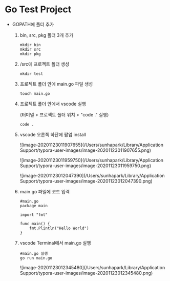 # Go Test Project

* GOPATH에 폴더 추가

  1. bin, src, pkg 폴더 3개 추가

     ```
     mkdir bin
     mkdir src
     mkdir pkg
     ```

  2. /src에 프로젝트 폴더 생성

     ```
     mkdir test
     ```

  3. 프로젝트 폴더 안에 main.go 파일 생성

     ```
     touch main.go
     ```

  4. 프로젝트 폴더 안에서 vscode 실행

     (터미널 > 프로젝트 폴더 위치 > "code ." 실행)

     ```
     code .
     ```

  5. vscode 오른쪽 하단에 팝업 install

     ![image-20201123011907655](/Users/sunhapark/Library/Application Support/typora-user-images/image-20201123011907655.png)

     ![image-20201123011959750](/Users/sunhapark/Library/Application Support/typora-user-images/image-20201123011959750.png)

     ![image-20201123012047390](/Users/sunhapark/Library/Application Support/typora-user-images/image-20201123012047390.png)

  6. main.go 파일에 코드 입력

     ```
     #main.go
     package main
     
     import "fmt"
     
     func main() {
         fmt.Plintln("Hello World")
     }
     ```

  7. vscode Terminal에서 main.go 실행

     ```
     #main.go 실행
     go run main.go
     ```

     ![image-20201123012345480](/Users/sunhapark/Library/Application Support/typora-user-images/image-20201123012345480.png)

     